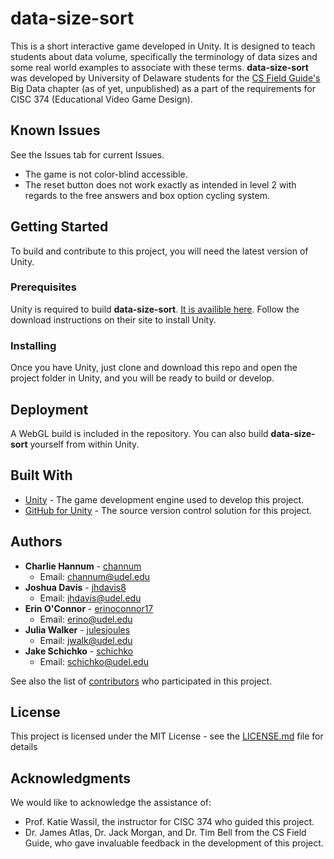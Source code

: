 # data-size-sort

This is a short interactive game developed in Unity. It is designed to teach students about data volume, specifically the terminology of data sizes and some real world examples to associate with these terms. **data-size-sort** was developed by University of Delaware students for the [CS Field Guide's](http://csfieldguide.org.nz/en/index.html) Big Data chapter (as of yet, unpublished) as a part of the requirements for CISC 374 (Educational Video Game Design).

## Known Issues

See the Issues tab for current Issues.
* The game is not color-blind accessible.
* The reset button does not work exactly as intended in level 2 with regards to the free answers and box option cycling system.

## Getting Started

To build and contribute to this project, you will need the latest version of Unity.

### Prerequisites

Unity is required to build **data-size-sort**. [It is availible here](https://unity3d.com/get-unity/download). Follow the download instructions on their site to install Unity.  

### Installing

Once you have Unity, just clone and download this repo and open the project folder in Unity, and you will be ready to build or develop.

## Deployment

A WebGL build is included in the repository. You can also build **data-size-sort** yourself from within Unity.

## Built With

* [Unity](https://store.unity.com/products/unity-personal) - The game development engine used to develop this project.
* [GitHub for Unity](https://unity.github.com/) - The source version control solution for this project.

## Authors

* **Charlie Hannum** - [channum](https://github.com/channum) 
  * Email: <channum@udel.edu>
* **Joshua Davis** - [jhdavis8](https://github.com/jhdavis8) 
  * Email: <jhdavis@udel.edu>
* **Erin O'Connor** - [erinoconnor17](https://github.com/erinoconnor17) 
  * Email: <erino@udel.edu>
* **Julia Walker** - [julesjoules](https://github.com/julesjoules) 
  * Email: <jwalk@udel.edu>
* **Jake Schichko** - [schichko](https://github.com/schichko) 
  * Email: <schichko@udel.edu>

See also the list of [contributors](https://github.com/jhdavis8/data-size-sort/graphs/contributors) who participated in this project.

## License

This project is licensed under the MIT License - see the [LICENSE.md](LICENSE.md) file for details

## Acknowledgments

We would like to acknowledge the assistance of:
* Prof. Katie Wassil, the instructor for CISC 374 who guided this project.
* Dr. James Atlas, Dr. Jack Morgan, and Dr. Tim Bell from the CS Field Guide, who gave invaluable feedback in the development of this project.
